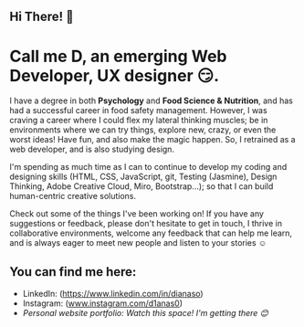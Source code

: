 ## Hi There! 👋

# Call me D, an emerging Web Developer, UX designer :smirk:.

I have a degree in both **Psychology** and **Food Science & Nutrition**, and has had a successful career in food safety management. However, I was craving a career where I could flex my lateral thinking muscles; be in environments where we can try things, explore new, crazy, or even the worst ideas! Have fun, and also make the magic happen. So, I retrained as a web developer, and is also studying design. 

I'm spending as much time as I can to continue to develop my coding and designing skills (HTML, CSS, JavaScript, git, Testing (Jasmine), Design Thinking, Adobe Creative Cloud, Miro, Bootstrap...); so that I can build human-centric creative solutions.

Check out some of the things I've been working on! If you have any suggestions or feedback, please don't hesitate to get in touch, I thrive in collaborative environments, welcome any feedback that can help me learn, and is always eager to meet new people and listen to your stories :relaxed:

## You can find me here: 
- LinkedIn: (https://www.linkedin.com/in/dianaso)
- Instagram: (www.instagram.com/d1anas0)
- *Personal website portfolio: Watch this space! I'm getting there :blush:*
